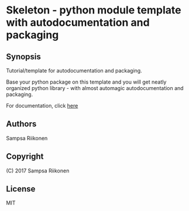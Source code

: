 # Skeleton - python module template with autodocumentation and packaging

## Synopsis

Tutorial/template for autodocumentation and packaging.

Base your python package on this template and you will get neatly organized python library - with almost automagic autodocumentation and packaging. 

For documentation, click [here](https://elsampsa.github.io/skeleton)

## Authors
Sampsa Riikonen

## Copyright
(C) 2017 Sampsa Riikonen

## License
MIT
